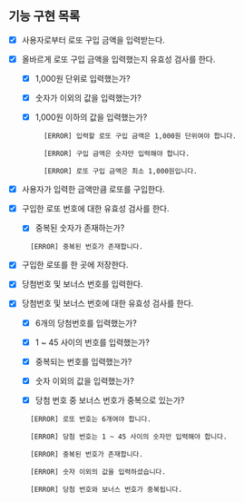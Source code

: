 ## 기능 구현 목록

- [x] 사용자로부터 로또 구입 금액을 입력받는다.

- [x] 올바르게 로또 구입 금액을 입력했는지 유효성 검사를 한다.

  - [x] 1,000원 단위로 입력했는가?

  - [x] 숫자가 이외의 값을 입력했는가?

  - [x] 1,000원 이하의 값을 입력했는가?

    ```
      [ERROR] 입력할 로또 구입 금액은 1,000원 단위여야 합니다.

      [ERROR] 구입 금액은 숫자만 입력해야 합니다.

      [ERROR] 로또 구입 금액은 최소 1,000원입니다.

    ```

- [x] 사용자가 입력한 금액만큼 로또를 구입한다.

- [x] 구입한 로또 번호에 대한 유효성 검사를 한다.

  - [x] 중복된 숫자가 존재하는가?

  ```
    [ERROR] 중복된 번호가 존재합니다.
  ```

- [x] 구입한 로또를 한 곳에 저장한다.

- [x] 당첨번호 및 보너스 번호를 입력한다.

- [x] 당첨번호 및 보너스 번호에 대한 유효성 검사를 한다.

  - [x] 6개의 당첨번호를 입력했는가?

  - [x] 1 ~ 45 사이의 번호를 입력했는가?

  - [x] 중복되는 번호를 입력했는가?

  - [x] 숫자 이외의 값을 입력했는가?

  - [x] 당첨 번호 중 보너스 번호가 중복으로 있는가?

  ```
    [ERROR] 로또 번호는 6개여야 합니다.

    [ERROR] 당첨 번호는 1 ~ 45 사이의 숫자만 입력해야 합니다.

    [ERROR] 중복된 번호가 존재합니다.

    [ERROR] 숫자 이외의 값을 입력하셨습니다.

    [ERROR] 당첨 번호와 보너스 번호가 중복됩니다.

  ```
